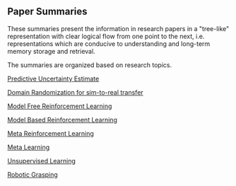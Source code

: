 ## Paper Summaries

These summaries present the information in research papers in a "tree-like" representation with clear logical flow from one point to the next, i.e. representations which are conducive to understanding and long-term memory storage and retrieval.

The summaries are organized based on research topics.

[Predictive Uncertainty Estimate](Predictive_Uncertainty_Estimate)

[Domain Randomization for sim-to-real transfer](Domain_Randomization)

[Model Free Reinforcement Learning](Model_Free_Reinforcement_Learning)

[Model Based Reinforcement Learning](Model_Based_Reinforcement_Learning)

[Meta Reinforcement Learning](Meta_Reinforcement_Learning)

[Meta Learning](Meta_Learning)

[Unsupervised Learning](Unsupervised_Learning)

[Robotic Grasping](Robotic_Grasping)